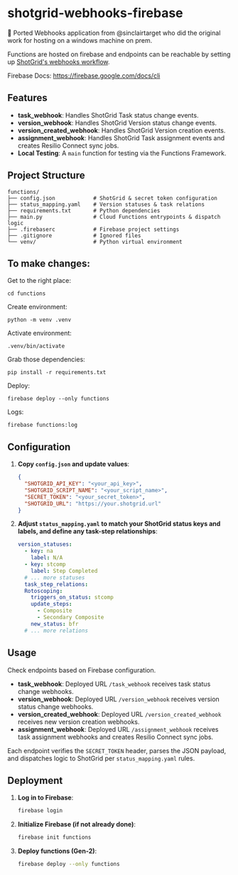# shotgrid-webhooks-firebase

🚀 Ported Webhooks application from @sinclairtarget who did the original work for hosting on a windows machine on prem.

Functions are hosted on firebase and endpoints can be reachable by setting up [ShotGrid's webhooks workflow](https://help.autodesk.com/view/SGDEV/ENU/?guid=SGD_we_webook_guides_html).

Firebase Docs: https://firebase.google.com/docs/cli

## Features

- **task_webhook**: Handles ShotGrid Task status change events.
- **version_webhook**: Handles ShotGrid Version status change events.
- **version_created_webhook**: Handles ShotGrid Version creation events.
- **assignment_webhook**: Handles ShotGrid Task assignment events and creates Resilio Connect sync jobs.
- **Local Testing**: A `main` function for testing via the Functions Framework.


## Project Structure

```
functions/
├── config.json            # ShotGrid & secret token configuration
├── status_mapping.yaml    # Version statuses & task relations
├── requirements.txt       # Python dependencies
├── main.py                # Cloud Functions entrypoints & dispatch logic
├── .firebaserc            # Firebase project settings
├── .gitignore             # Ignored files
└── venv/                  # Python virtual environment
```

## To make changes:
Get to the right place:
```
cd functions
```
Create environment:
```
python -m venv .venv
```
Activate environment:
```
.venv/bin/activate
```
Grab those dependencies:
```
pip install -r requirements.txt
```
Deploy:
```
firebase deploy --only functions
```
Logs:
```
firebase functions:log
```

## Configuration

1. **Copy `config.json` and update values**:

   ```json
   {
     "SHOTGRID_API_KEY": "<your_api_key>",
     "SHOTGRID_SCRIPT_NAME": "<your_script_name>",
     "SECRET_TOKEN": "<your_secret_token>",
     "SHOTGRID_URL": "https://your.shotgrid.url"
   }
   ```

2. **Adjust `status_mapping.yaml` to match your ShotGrid status keys and labels, and define any task-step relationships**:

   ```yaml
   version_statuses:
     - key: na
       label: N/A
     - key: stcomp
       label: Step Completed
     # ... more statuses
     task_step_relations:
     Rotoscoping:
       triggers_on_status: stcomp
       update_steps:
         - Composite
         - Secondary Composite
       new_status: bfr
     # ... more relations
   ```

## Usage

Check endpoints based on Firebase configuration.

- **task_webhook**: Deployed URL `/task_webhook` receives task status change webhooks.
- **version_webhook**: Deployed URL `/version_webhook` receives version status change webhooks.
- **version_created_webhook**: Deployed URL `/version_created_webhook` receives new version creation webhooks.
- **assignment_webhook**: Deployed URL `/assignment_webhook` receives task assignment webhooks and creates Resilio Connect sync jobs.


Each endpoint verifies the `SECRET_TOKEN` header, parses the JSON payload, and dispatches logic to ShotGrid per `status_mapping.yaml` rules.

## Deployment

1. **Log in to Firebase**:

   ```bash
   firebase login
   ```

2. **Initialize Firebase (if not already done)**:

   ```bash
   firebase init functions
   ```

3. **Deploy functions (Gen-2)**:

   ```bash
   firebase deploy --only functions
   ```
